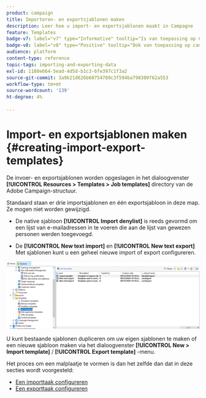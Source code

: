 ```yaml
---
product: campaign
title: Importeren- en exportsjablonen maken
description: Leer hoe u import- en exportsjablonen maakt in Campagne
feature: Templates
badge-v7: label="v7" type="Informative" tooltip="Is van toepassing op Campaign Classic v7"
badge-v8: label="v8" type="Positive" tooltip="Ook van toepassing op campagne v8"
audience: platform
content-type: reference
topic-tags: importing-and-exporting-data
exl-id: 1180e664-5ead-4d5d-b1c3-6fe397c1f3a2
source-git-commit: 3a9b21d626b60754789c3f594ba798309f62a553
workflow-type: tm+mt
source-wordcount: '139'
ht-degree: 4%

---
```


# Import- en exportsjablonen maken {#creating-import-export-templates}



De invoer- en exportsjablonen worden opgeslagen in het dialoogvenster **[!UICONTROL Resources > Templates > Job templates]** directory van de Adobe Campaign-structuur.

Standaard staan er drie importsjablonen en één exportsjabloon in deze map. Ze mogen niet worden gewijzigd.

* De native sjabloon **[!UICONTROL Import denylist]** is reeds gevormd om een lijst van e-mailadressen in te voeren die aan de lijst van gewezen personen werden toegevoegd.

* De **[!UICONTROL New text import]** en **[!UICONTROL New text export]** Met sjablonen kunt u een geheel nieuwe import of export configureren.

![](assets/s_ncs_user_export_wizard_template_create.png)

U kunt bestaande sjablonen dupliceren om uw eigen sjablonen te maken of een nieuwe sjabloon maken via het dialoogvenster **[!UICONTROL New > Import template]** / **[!UICONTROL Export template]** -menu.

Het proces om een malplaatje te vormen is dan het zelfde dan dat in deze secties wordt voorgesteld:

* [Een importtaak configureren](../../platform/using/executing-import-jobs.md)
* [Een exporttaak configureren](../../platform/using/executing-export-jobs.md)
